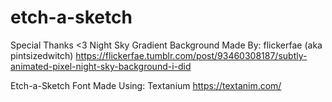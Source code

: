# etch-a-sketch

Special Thanks <3
Night Sky Gradient Background
    Made By: flickerfae (aka pintsizedwitch)
    https://flickerfae.tumblr.com/post/93460308187/subtly-animated-pixel-night-sky-background-i-did

Etch-a-Sketch Font
    Made Using: Textanium
    https://textanim.com/